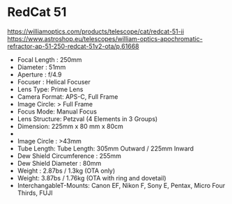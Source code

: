 # RedCat 51

https://williamoptics.com/products/telescope/cat/redcat-51-ii  
https://www.astroshop.eu/telescopes/william-optics-apochromatic-refractor-ap-51-250-redcat-51v2-ota/p,61668


- Focal Length : 250mm
- Diameter : 51mm
- Aperture : f/4.9
- Focuser : Helical Focuser
- Lens Type: Prime Lens
- Camera Format: APS-C, Full Frame
- Image Circle: > Full Frame
- Focus Mode: Manual Focus
- Lens Structure: Petzval (4 Elements in 3 Groups)
- Dimension: 225mm x 80 mm x 80cm
- 
- Image Circle : >43mm
- Tube Length: Tube Length: 305mm Outward / 225mm Inward
- Dew Shield Circumference : 255mm
- Dew Shield Diameter : 80mm
- Weight : 2.87bs / 1.3kg (OTA only)
- Weight: 3.87bs / 1.76kg (OTA with ring and dovetail)
- InterchangableT-Mounts: Canon EF, Nikon F, Sony E, Pentax, Micro Four Thirds, FUJI